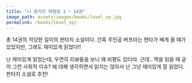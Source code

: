```yaml
---
title: "나 혼자만 레벨업 1 ~ 14권"
image_path: assets/images/books/level_up.jpg
permalink: /books/level_up/
---
```


총 14권의 적당한 길이의 판타지 소설이다. 간혹 주인공 버프라는 현타가 쎄게 올 때가 있었지만, 그래도 재미있게 읽었다!!

난 재미있게 읽었는데, 우연히 리뷰들을 보니 꽤 비평도 있더라.
근데.. 책을 읽을 때 굳이 그런 사회적 이슈? 에 대해 생각하면서 읽지는 않아서 난 그냥 재미있게 잘 읽었다.
판타지 소설로 추천!
